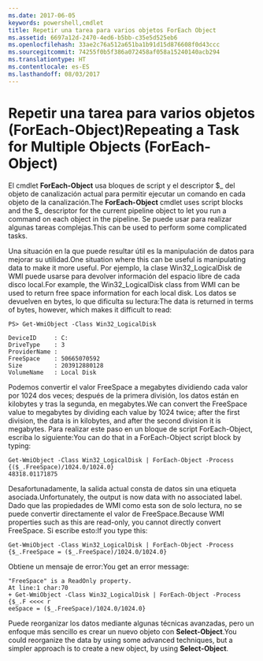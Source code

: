 ```yaml
---
ms.date: 2017-06-05
keywords: powershell,cmdlet
title: Repetir una tarea para varios objetos ForEach Object
ms.assetid: 6697a12d-2470-4ed6-b5bb-c35e5d525eb6
ms.openlocfilehash: 33ae2c76a512a651ba1b91d15d876608f0d43ccc
ms.sourcegitcommit: 74255f0b5f386a072458af058a15240140acb294
ms.translationtype: HT
ms.contentlocale: es-ES
ms.lasthandoff: 08/03/2017
---
```

# <a name="repeating-a-task-for-multiple-objects-foreach-object"></a><span data-ttu-id="28564-103">Repetir una tarea para varios objetos (ForEach-Object)</span><span class="sxs-lookup"><span data-stu-id="28564-103">Repeating a Task for Multiple Objects (ForEach-Object)</span></span>
<span data-ttu-id="28564-104">El cmdlet **ForEach-Object** usa bloques de script y el descriptor $_ del objeto de canalización actual para permitir ejecutar un comando en cada objeto de la canalización.</span><span class="sxs-lookup"><span data-stu-id="28564-104">The **ForEach-Object** cmdlet uses script blocks and the $_ descriptor for the current pipeline object to let you run a command on each object in the pipeline.</span></span> <span data-ttu-id="28564-105">Se puede usar para realizar algunas tareas complejas.</span><span class="sxs-lookup"><span data-stu-id="28564-105">This can be used to perform some complicated tasks.</span></span>

<span data-ttu-id="28564-106">Una situación en la que puede resultar útil es la manipulación de datos para mejorar su utilidad.</span><span class="sxs-lookup"><span data-stu-id="28564-106">One situation where this can be useful is manipulating data to make it more useful.</span></span> <span data-ttu-id="28564-107">Por ejemplo, la clase Win32_LogicalDisk de WMI puede usarse para devolver información del espacio libre de cada disco local.</span><span class="sxs-lookup"><span data-stu-id="28564-107">For example, the Win32_LogicalDisk class from WMI can be used to return free space information for each local disk.</span></span> <span data-ttu-id="28564-108">Los datos se devuelven en bytes, lo que dificulta su lectura:</span><span class="sxs-lookup"><span data-stu-id="28564-108">The data is returned in terms of bytes, however, which makes it difficult to read:</span></span>

```
PS> Get-WmiObject -Class Win32_LogicalDisk

DeviceID     : C:
DriveType    : 3
ProviderName :
FreeSpace    : 50665070592
Size         : 203912880128
VolumeName   : Local Disk
```

<span data-ttu-id="28564-109">Podemos convertir el valor FreeSpace a megabytes dividiendo cada valor por 1024 dos veces; después de la primera división, los datos están en kilobytes y tras la segunda, en megabytes.</span><span class="sxs-lookup"><span data-stu-id="28564-109">We can convert the FreeSpace value to megabytes by dividing each value by 1024 twice; after the first division, the data is in kilobytes, and after the second division it is megabytes.</span></span> <span data-ttu-id="28564-110">Para realizar este paso en un bloque de script ForEach-Object, escriba lo siguiente:</span><span class="sxs-lookup"><span data-stu-id="28564-110">You can do that in a ForEach-Object script block by typing:</span></span>

```
Get-WmiObject -Class Win32_LogicalDisk | ForEach-Object -Process {($_.FreeSpace)/1024.0/1024.0}
48318.01171875
```

<span data-ttu-id="28564-111">Desafortunadamente, la salida actual consta de datos sin una etiqueta asociada.</span><span class="sxs-lookup"><span data-stu-id="28564-111">Unfortunately, the output is now data with no associated label.</span></span> <span data-ttu-id="28564-112">Dado que las propiedades de WMI como esta son de solo lectura, no se puede convertir directamente el valor de FreeSpace.</span><span class="sxs-lookup"><span data-stu-id="28564-112">Because WMI properties such as this are read-only, you cannot directly convert FreeSpace.</span></span> <span data-ttu-id="28564-113">Si escribe esto:</span><span class="sxs-lookup"><span data-stu-id="28564-113">If you type this:</span></span>

```
Get-WmiObject -Class Win32_LogicalDisk | ForEach-Object -Process {$_.FreeSpace = ($_.FreeSpace)/1024.0/1024.0}
```

<span data-ttu-id="28564-114">Obtiene un mensaje de error:</span><span class="sxs-lookup"><span data-stu-id="28564-114">You get an error message:</span></span>

```
"FreeSpace" is a ReadOnly property.
At line:1 char:70
+ Get-WmiObject -Class Win32_LogicalDisk | ForEach-Object -Process {$_.F <<<< r
eeSpace = ($_.FreeSpace)/1024.0/1024.0}
```

<span data-ttu-id="28564-115">Puede reorganizar los datos mediante algunas técnicas avanzadas, pero un enfoque más sencillo es crear un nuevo objeto con **Select-Object**.</span><span class="sxs-lookup"><span data-stu-id="28564-115">You could reorganize the data by using some advanced techniques, but a simpler approach is to create a new object, by using **Select-Object**.</span></span>

